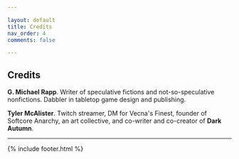 ```yaml
---

layout: default
title: Credits
nav_order: 4
comments: false

---
```


## Credits


**G. Michael Rapp**. Writer of speculative fictions and not-so-speculative nonfictions. Dabbler in tabletop game design and publishing. 

**Tyler McAlister**. Twitch streamer, DM for Vecna's Finest, founder of Softcore Anarchy, an art collective, and co-writer and co-creator of **Dark Autumn**.

---

{% include footer.html %}
